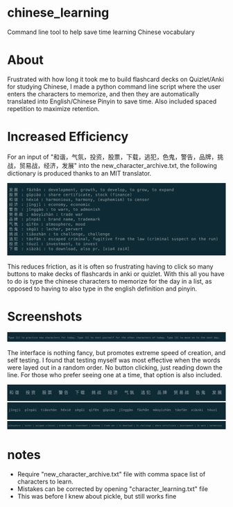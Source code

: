 # chinese_learning
Command line tool to help save time learning Chinese vocabulary

# About
Frustrated with how long it took me to build flashcard decks on Quizlet/Anki for studying Chinese, I made a python command line script where the user enters the characters to memorize, and then they are automatically translated into English/Chinese Pinyin to save time. Also included spaced repetition to maximize retention.

# Increased Efficiency 
For an input of "和谐，气氛，投资，股票，下载，逃犯，色鬼，警告，品牌，挑战，贸易战，经济，发展" into the new_character_archive.txt, the following dictionary is produced thanks to an MIT translator. 

![](https://github.com/evan-schott/chinese_learning/blob/master/auto_translate.png)

This reduces friction, as it is often so frustrating having to click so many buttons to make decks of flashcards in anki or quizlet. With this all you have to do is type the chinese characters to memorize for the day in a list, as opposed to having to also type in the english definition and pinyin. 

# Screenshots
![](https://github.com/evan-schott/chinese_learning/blob/master/interface.png)

The interface is nothing fancy, but promotes extreme speed of creation, and self testing. I found that testing myself was most effective when the words were layed out in a random order. No button clicking, just reading down the line. For those who prefer seeing one at a time, that option is also included.

![](https://github.com/evan-schott/chinese_learning/blob/master/character_cluster.png)
![](https://github.com/evan-schott/chinese_learning/blob/master/pinyin_cluster.png)
![](https://github.com/evan-schott/chinese_learning/blob/master/english_cluster.png)




# notes
- Require "new_character_archive.txt" file with comma space list of characters to learn. 
- Mistakes can be corrected by opening "character_learning.txt" file
- This was before I knew about pickle, but still works fine

